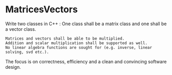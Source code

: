 # MatricesVectors
Write two classes in C++ : One class shall be a matrix class and one shall be a vector class. 

    Matrices and vectors shall be able to be multiplied. 
    Addition and scalar multiplication shall be supported as well. 
    No linear algebra functions are sought for (e.g. inverse, linear solving, svd etc.). 

The focus is on correctness, efficiency and a clean and convincing software design. 
